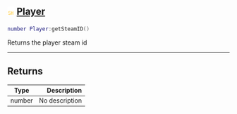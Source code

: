 ## ![shared](.gitbook/assets/shared.png) [Player](home/Player)



```lua
number Player:getSteamID()
```

Returns the player steam id


------
## Returns

| Type   | Description |
| ------ | ----------: |
| number | No description |

